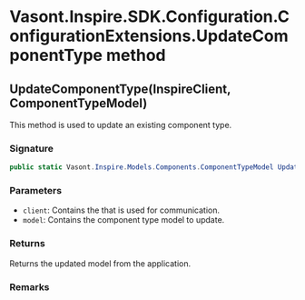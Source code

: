 # Vasont.Inspire.SDK.Configuration.ConfigurationExtensions.UpdateComponentType method
## UpdateComponentType(InspireClient, ComponentTypeModel)
This method is used to update an existing component type.

### Signature
```csharp
public static Vasont.Inspire.Models.Components.ComponentTypeModel UpdateComponentType(InspireClient client, ComponentTypeModel model)
```
### Parameters
- `client`: Contains the  that is used for communication.
- `model`: Contains the component type model to update.

### Returns
Returns the updated  model from the application.
### Remarks

